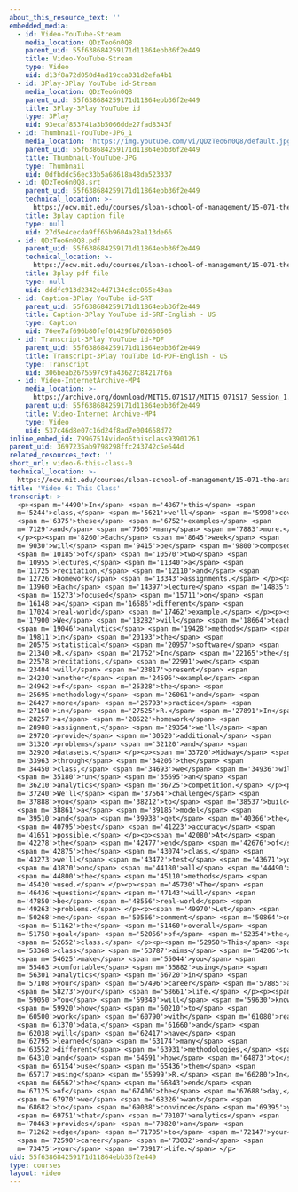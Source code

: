 ```yaml
---
about_this_resource_text: ''
embedded_media:
  - id: Video-YouTube-Stream
    media_location: QDzTeo6n0Q8
    parent_uid: 55f638684259171d11864ebb36f2e449
    title: Video-YouTube-Stream
    type: Video
    uid: d13f8a72d050d4ad19cca031d2efa4b1
  - id: 3Play-3Play YouTube id-Stream
    media_location: QDzTeo6n0Q8
    parent_uid: 55f638684259171d11864ebb36f2e449
    title: 3Play-3Play YouTube id
    type: 3Play
    uid: 93ecaf853741a3b5066dde27fad8343f
  - id: Thumbnail-YouTube-JPG_1
    media_location: 'https://img.youtube.com/vi/QDzTeo6n0Q8/default.jpg'
    parent_uid: 55f638684259171d11864ebb36f2e449
    title: Thumbnail-YouTube-JPG
    type: Thumbnail
    uid: 0dfbddc56ec33b5a68618a48da523337
  - id: QDzTeo6n0Q8.srt
    parent_uid: 55f638684259171d11864ebb36f2e449
    technical_location: >-
      https://ocw.mit.edu/courses/sloan-school-of-management/15-071-the-analytics-edge-spring-2017/an-introduction-to-analytics/the-analytics-edge-intelligence-happiness-and-health-lecture-sequence/video-6-this-class/video-6-this-class-0/QDzTeo6n0Q8.srt
    title: 3play caption file
    type: null
    uid: 27d5e4cecda9ff65b9604a28a113de66
  - id: QDzTeo6n0Q8.pdf
    parent_uid: 55f638684259171d11864ebb36f2e449
    technical_location: >-
      https://ocw.mit.edu/courses/sloan-school-of-management/15-071-the-analytics-edge-spring-2017/an-introduction-to-analytics/the-analytics-edge-intelligence-happiness-and-health-lecture-sequence/video-6-this-class/video-6-this-class-0/QDzTeo6n0Q8.pdf
    title: 3play pdf file
    type: null
    uid: dddfc913d2342e4d7134cdcc055e43aa
  - id: Caption-3Play YouTube id-SRT
    parent_uid: 55f638684259171d11864ebb36f2e449
    title: Caption-3Play YouTube id-SRT-English - US
    type: Caption
    uid: 76ee7af696b80fef01429fb702650505
  - id: Transcript-3Play YouTube id-PDF
    parent_uid: 55f638684259171d11864ebb36f2e449
    title: Transcript-3Play YouTube id-PDF-English - US
    type: Transcript
    uid: 306beab2675597c9fa43627c84217f6a
  - id: Video-InternetArchive-MP4
    media_location: >-
      https://archive.org/download/MIT15.071S17/MIT15_071S17_Session_1.2.06_300k.mp4
    parent_uid: 55f638684259171d11864ebb36f2e449
    title: Video-Internet Archive-MP4
    type: Video
    uid: 537c46d8e07c16d24f8ad7e004658d72
inline_embed_id: 79967514video6thisclass93901261
parent_uid: 3697235ab9798298ffc243742c5e644d
related_resources_text: ''
short_url: video-6-this-class-0
technical_location: >-
  https://ocw.mit.edu/courses/sloan-school-of-management/15-071-the-analytics-edge-spring-2017/an-introduction-to-analytics/the-analytics-edge-intelligence-happiness-and-health-lecture-sequence/video-6-this-class/video-6-this-class-0
title: 'Video 6: This Class'
transcript: >-
  <p><span m='4490'>In</span> <span m='4867'>this</span> <span
  m='5244'>class,</span> <span m='5621'>we'll</span> <span m='5998'>cover</span>
  <span m='6375'>these</span> <span m='6752'>examples</span> <span
  m='7129'>and</span> <span m='7506'>many</span> <span m='7883'>more.</span>
  </p><p><span m='8260'>Each</span> <span m='8645'>week</span> <span
  m='9030'>will</span> <span m='9415'>be</span> <span m='9800'>composed</span>
  <span m='10185'>of</span> <span m='10570'>two</span> <span
  m='10955'>lectures,</span> <span m='11340'>a</span> <span
  m='11725'>recitation,</span> <span m='12110'>and</span> <span
  m='12726'>homework</span> <span m='13343'>assignments.</span> </p><p><span
  m='13960'>Each</span> <span m='14397'>lecture</span> <span m='14835'>is</span>
  <span m='15273'>focused</span> <span m='15711'>on</span> <span
  m='16148'>a</span> <span m='16586'>different</span> <span
  m='17024'>real-world</span> <span m='17462'>example.</span> </p><p><span
  m='17900'>We</span> <span m='18282'>will</span> <span m='18664'>teach</span>
  <span m='19046'>analytics</span> <span m='19428'>methods</span> <span
  m='19811'>in</span> <span m='20193'>the</span> <span
  m='20575'>statistical</span> <span m='20957'>software</span> <span
  m='21340'>R.</span> <span m='21752'>In</span> <span m='22165'>the</span> <span
  m='22578'>recitations,</span> <span m='22991'>we</span> <span
  m='23404'>will</span> <span m='23817'>present</span> <span
  m='24230'>another</span> <span m='24596'>example</span> <span
  m='24962'>of</span> <span m='25328'>the</span> <span
  m='25695'>methodology</span> <span m='26061'>and</span> <span
  m='26427'>more</span> <span m='26793'>practice</span> <span
  m='27160'>in</span> <span m='27525'>R.</span> <span m='27891'>In</span> <span
  m='28257'>a</span> <span m='28622'>homework</span> <span
  m='28988'>assignment,</span> <span m='29354'>we'll</span> <span
  m='29720'>provide</span> <span m='30520'>additional</span> <span
  m='31320'>problems</span> <span m='32120'>and</span> <span
  m='32920'>datasets.</span> </p><p><span m='33720'>Midway</span> <span
  m='33963'>through</span> <span m='34206'>the</span> <span
  m='34450'>class,</span> <span m='34693'>we</span> <span m='34936'>will</span>
  <span m='35180'>run</span> <span m='35695'>an</span> <span
  m='36210'>analytics</span> <span m='36725'>competition.</span> </p><p><span
  m='37240'>We'll</span> <span m='37564'>challenge</span> <span
  m='37888'>you</span> <span m='38212'>to</span> <span m='38537'>build</span>
  <span m='38861'>a</span> <span m='39185'>model</span> <span
  m='39510'>and</span> <span m='39938'>get</span> <span m='40366'>the</span>
  <span m='40795'>best</span> <span m='41223'>accuracy</span> <span
  m='41651'>possible.</span> </p><p><span m='42080'>At</span> <span
  m='42278'>the</span> <span m='42477'>end</span> <span m='42676'>of</span>
  <span m='42875'>the</span> <span m='43074'>class,</span> <span
  m='43273'>we'll</span> <span m='43472'>test</span> <span m='43671'>you</span>
  <span m='43870'>on</span> <span m='44180'>all</span> <span m='44490'>of</span>
  <span m='44800'>the</span> <span m='45110'>methods</span> <span
  m='45420'>used.</span> </p><p><span m='45730'>The</span> <span
  m='46436'>questions</span> <span m='47143'>will</span> <span
  m='47850'>be</span> <span m='48556'>real-world</span> <span
  m='49263'>problems.</span> </p><p><span m='49970'>Let</span> <span
  m='50268'>me</span> <span m='50566'>comment</span> <span m='50864'>on</span>
  <span m='51162'>the</span> <span m='51460'>overall</span> <span
  m='51758'>goal</span> <span m='52056'>of</span> <span m='52354'>the</span>
  <span m='52652'>class.</span> </p><p><span m='52950'>This</span> <span
  m='53368'>class</span> <span m='53787'>aims</span> <span m='54206'>to</span>
  <span m='54625'>make</span> <span m='55044'>you</span> <span
  m='55463'>comfortable</span> <span m='55882'>using</span> <span
  m='56301'>analytics</span> <span m='56720'>in</span> <span
  m='57108'>your</span> <span m='57496'>career</span> <span m='57885'>and</span>
  <span m='58273'>your</span> <span m='58661'>life.</span> </p><p><span
  m='59050'>You</span> <span m='59340'>will</span> <span m='59630'>know</span>
  <span m='59920'>how</span> <span m='60210'>to</span> <span
  m='60500'>work</span> <span m='60790'>with</span> <span m='61080'>real</span>
  <span m='61370'>data,</span> <span m='61660'>and</span> <span
  m='62038'>will</span> <span m='62417'>have</span> <span
  m='62795'>learned</span> <span m='63174'>many</span> <span
  m='63552'>different</span> <span m='63931'>methodologies,</span> <span
  m='64310'>and</span> <span m='64591'>how</span> <span m='64873'>to</span>
  <span m='65154'>use</span> <span m='65436'>them</span> <span
  m='65717'>using</span> <span m='65999'>R.</span> <span m='66280'>In</span>
  <span m='66562'>the</span> <span m='66843'>end</span> <span
  m='67125'>of</span> <span m='67406'>the</span> <span m='67688'>day,</span>
  <span m='67970'>we</span> <span m='68326'>want</span> <span
  m='68682'>to</span> <span m='69038'>convince</span> <span m='69395'>you</span>
  <span m='69751'>that</span> <span m='70107'>analytics</span> <span
  m='70463'>provides</span> <span m='70820'>an</span> <span
  m='71262'>edge</span> <span m='71705'>to</span> <span m='72147'>your</span>
  <span m='72590'>career</span> <span m='73032'>and</span> <span
  m='73475'>your</span> <span m='73917'>life.</span> </p>
uid: 55f638684259171d11864ebb36f2e449
type: courses
layout: video
---
```


